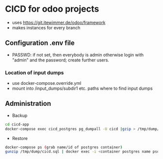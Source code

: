 # CICD for odoo projects

- uses https://git.itewimmer.de/odoo/framework
- makes instances for every branch

## Configuration .env file

- PASSWD: if not set, then everybody is admin otherwise login with "admin" and the password; create further users.

### Location of input dumps

- use docker-compose.override.yml
- mount into /input_dumps/subdir1   etc. paths where to find input dumps

## Administration

- Backup

```bash
cd cicd-app
docker-compose exec cicd_postgres pg_dumpall -U cicd |gzip > /tmp/dump/cicd.sql
```

- Restore

```bash
docker-compose ps (grab name/id of postgres container)
gunzip /tmp/dump/cicd.sql | docker exec -i <container postgres name psql -U cicd -d postgres
```
